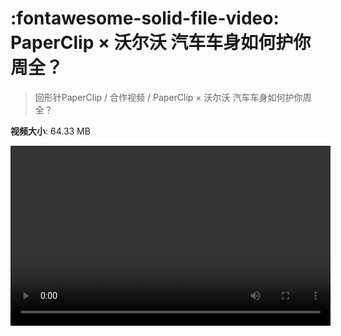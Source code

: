 # :fontawesome-solid-file-video: PaperClip × 沃尔沃 汽车车身如何护你周全？

> 回形针PaperClip / 合作视频 / PaperClip × 沃尔沃 汽车车身如何护你周全？

**视频大小**: 64.33 MB

<video id="V-84aa3ea3b54cdb54a44565556cb47faf" width="512" height="288" preload="none" playsinline webkit-playsinline></video>